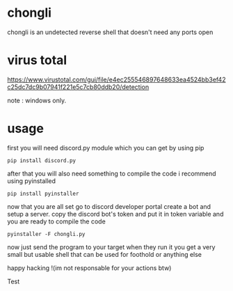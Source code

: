 # chongli
chongli is an undetected reverse shell that doesn't need any ports open

# virus total
https://www.virustotal.com/gui/file/e4ec255546897648633ea4524bb3ef42c25dc7dc9b07941f221e5c7cb80ddb20/detection

note : windows only.

# usage

first you will need discord.py module which you can get by using pip

```
pip install discord.py
```

after that you will also need something to compile the code i recommend using pyinstalled 

```
pip install pyinstaller
```

now that you are all set go to discord developer portal create a bot and setup a server. 
copy the discord bot's token and put it in token variable and you are ready to compile the code

```
pyinstaller -F chongli.py
``` 

now just send the program to your target when they run it you get a very small but usable shell that can be used for foothold or anything else

happy hacking !(im not responsable for your actions btw)

Test 
